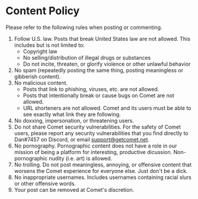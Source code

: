 # Content Policy
Please refer to the following rules when posting or commenting.

1. Follow U.S. law. Posts that break United States law are not allowed. This includes but is not limited to:
    * Copyright law
    * No selling/distribution of illegal drugs or substances
    * Do not incite, threaten, or glorify violence or other unlawful behavior
1. No spam (repeatedly posting the same thing, posting meaningless or gibberish content).
1. No malicious content.
    * Posts that link to phishing, viruses, etc. are not allowed.
    * Posts that intentionally break or cause bugs on Comet are not allowed.
    * URL shorteners are not allowed. Comet and its users must be able to see exactly what link they are following.
1. No doxxing, impersonation, or threatening users.
1. Do not share Comet security vulnerabilities. For the safety of Comet users, please report any security vulnerabilities that you find directly to Dan#7457 on Discord, or email support@getcomet.net.
1. No pornography. Pornographic content does not have a role in our mission of being a platform for interesting, productive dicussion. Non-pornographic nudity (i.e. art) is allowed.
1. No trolling. Do not post meaningless, annoying, or offensive content that worsens the Comet experience for everyone else. Just don't be a dick.
1. No inappropriate usernames. Includes usernames containing racial slurs or other offensive words.
1. Your post can be removed at Comet's discretion.

